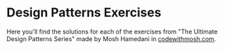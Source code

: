 # Design Patterns Exercises

Here you'll find the solutions for each of the exercises from "The Ultimate Design Patterns Series" made by Mosh 
Hamedani in [codewithmosh.com](https://codewithmosh.com/p/design-patterns).